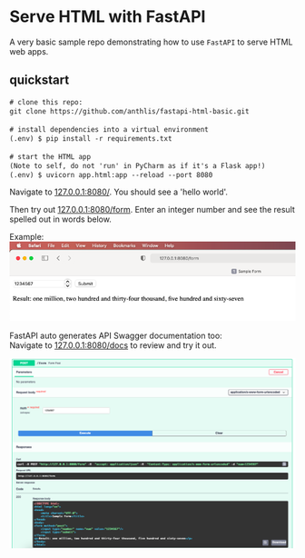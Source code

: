 # Serve HTML with FastAPI

A very basic sample repo demonstrating how to use `FastAPI` to serve HTML web apps. 

## quickstart

```
# clone this repo:
git clone https://github.com/anthlis/fastapi-html-basic.git

# install dependencies into a virtual environment
(.env) $ pip install -r requirements.txt

# start the HTML app
(Note to self, do not 'run' in PyCharm as if it's a Flask app!)
(.env) $ uvicorn app.html:app --reload --port 8080
```

Navigate to [127.0.0.1:8080/](http://127.0.0.1:8080/). You should see a 'hello world'.

Then try out [127.0.0.1:8080/form](http://127.0.0.1:8080/form). 
Enter an integer number and see the result spelled out in words below.

Example:
![fastapi-html-app](app.png)

FastAPI auto generates API Swagger documentation too:  
Navigate to [127.0.0.1:8080/docs](http://127.0.0.1:8080/docs) to review and try it out. 

![fastapi-html-docs](docs.png)
